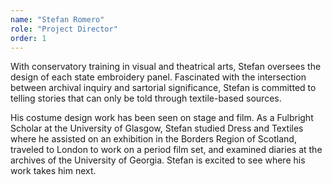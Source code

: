 ```yaml
---
name: "Stefan Romero"
role: "Project Director"
order: 1
---
```


With conservatory training in visual and theatrical arts, Stefan
oversees the design of each state embroidery panel. Fascinated with the
intersection between archival inquiry and sartorial significance,
Stefan is committed to telling stories that can only be told through
textile-based sources.

His costume design work has been seen on stage and film. As a Fulbright
Scholar at the University of Glasgow, Stefan studied Dress and Textiles
where he assisted on an exhibition in the Borders Region of Scotland,
traveled to London to work on a period film set, and examined diaries
at the archives of the University of Georgia. Stefan is excited to see
where his work takes him next.
